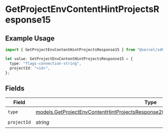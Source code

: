 # GetProjectEnvContentHintProjectsResponse15

## Example Usage

```typescript
import { GetProjectEnvContentHintProjectsResponse15 } from "@vercel/sdk/models/getprojectenvop.js";

let value: GetProjectEnvContentHintProjectsResponse15 = {
  type: "flags-connection-string",
  projectId: "<id>",
};
```

## Fields

| Field                                                                                                                                                                              | Type                                                                                                                                                                               | Required                                                                                                                                                                           | Description                                                                                                                                                                        |
| ---------------------------------------------------------------------------------------------------------------------------------------------------------------------------------- | ---------------------------------------------------------------------------------------------------------------------------------------------------------------------------------- | ---------------------------------------------------------------------------------------------------------------------------------------------------------------------------------- | ---------------------------------------------------------------------------------------------------------------------------------------------------------------------------------- |
| `type`                                                                                                                                                                             | [models.GetProjectEnvContentHintProjectsResponse200ApplicationJSONResponseBody315Type](../models/getprojectenvcontenthintprojectsresponse200applicationjsonresponsebody315type.md) | :heavy_check_mark:                                                                                                                                                                 | N/A                                                                                                                                                                                |
| `projectId`                                                                                                                                                                        | *string*                                                                                                                                                                           | :heavy_check_mark:                                                                                                                                                                 | N/A                                                                                                                                                                                |
